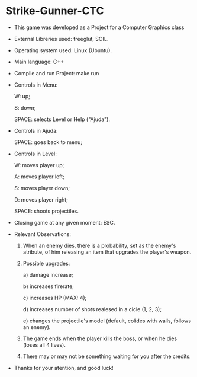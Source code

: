 # Strike-Gunner-CTC
- This game was developed as a Project for a Computer Graphics class

- External Libreries used: freeglut, SOIL.
 
- Operating system used: Linux (Ubuntu).

- Main language: C++

- Compile and run Project: make run

- Controls in Menu:

    W: up;
    
    S: down;
    
    SPACE: selects Level or Help ("Ajuda").
   
- Controls in Ajuda:

    SPACE: goes back to menu;
    
- Controls in Level:

    W: moves player up;
    
    A: moves player left;
    
    S: moves player down;
    
    D: moves player right;
    
    SPACE: shoots projectiles.
    
- Closing game at any given moment: ESC.

- Relevant Observations:
   1) When an enemy dies, there is a probability, set as the enemy's atribute, of him releasing an item that upgrades the player's weapon.

   2) Possible upgrades:
   
        a) damage increase;
       
        b) increases firerate;
       
        c) increases HP (MAX: 4);
       
        d) increases number of shots realesed in a cicle (1, 2, 3);
       
        e) changes the projectile's model (default, colides with walls, follows an enemy).

   3) The game ends when the player kills the boss, or when he dies (loses all 4 lives).

   4) There may or may not be something waiting for you after the credits.

- Thanks for your atention, and good luck!

